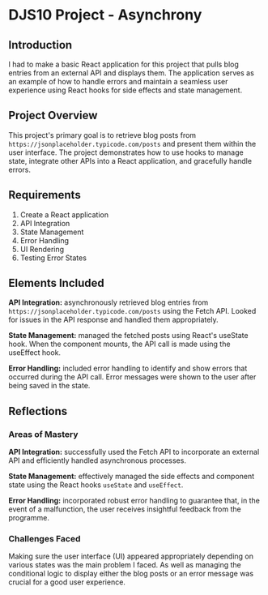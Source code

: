 # DJS10 Project - Asynchrony

## Introduction

I had to make a basic React application for this project that pulls blog entries from an external API and displays them. The application serves as an example of how to handle errors and maintain a seamless user experience using React hooks for side effects and state management.

## Project Overview

This project's primary goal is to retrieve blog posts from `https://jsonplaceholder.typicode.com/posts` and present them within the user interface. The project demonstrates how to use hooks to manage state, integrate other APIs into a React application, and gracefully handle errors.

## Requirements

1. Create a React application
2. API Integration
3. State Management
4. Error Handling
5. UI Rendering
6. Testing Error States

## Elements Included

**API Integration:** asynchronously retrieved blog entries from `https://jsonplaceholder.typicode.com/posts` using the Fetch API. Looked for issues in the API response and handled them appropriately.

**State Management:** managed the fetched posts using React's useState hook. When the component mounts, the API call is made using the useEffect hook.

**Error Handling:** included error handling to identify and show errors that occurred during the API call. Error messages were shown to the user after being saved in the state.

## Reflections

### Areas of Mastery

**API Integration:** successfully used the Fetch API to incorporate an external API and efficiently handled asynchronous processes.

**State Management:** effectively managed the side effects and component state using the React hooks `useState` and `useEffect`.

**Error Handling:** incorporated robust error handling to guarantee that, in the event of a malfunction, the user receives insightful feedback from the programme.

### Challenges Faced

Making sure the user interface (UI) appeared appropriately depending on various states was the main problem I faced. As well as managing the conditional logic to display either the blog posts or an error message was crucial for a good user experience.
